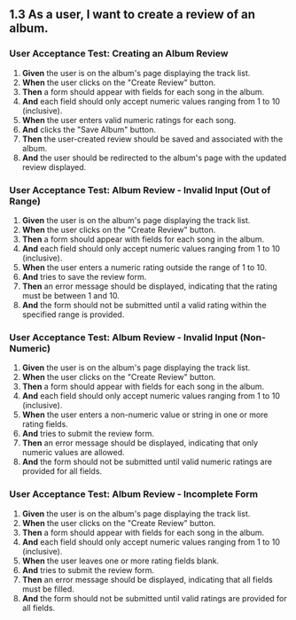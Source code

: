 ## 1.3 As a user, I want to create a review of an album.

### User Acceptance Test: Creating an Album Review

1. **Given** the user is on the album's page displaying the track list.
2. **When** the user clicks on the "Create Review" button.
3. **Then** a form should appear with fields for each song in the album.
4. **And** each field should only accept numeric values ranging from 1 to 10 (inclusive).
5. **When** the user enters valid numeric ratings for each song.
6. **And** clicks the "Save Album" button.
7. **Then** the user-created review should be saved and associated with the album.
8. **And** the user should be redirected to the album's page with the updated review displayed.

### User Acceptance Test: Album Review - Invalid Input (Out of Range)

1. **Given** the user is on the album's page displaying the track list.
2. **When** the user clicks on the "Create Review" button.
3. **Then** a form should appear with fields for each song in the album.
4. **And** each field should only accept numeric values ranging from 1 to 10 (inclusive).
5. **When** the user enters a numeric rating outside the range of 1 to 10.
6. **And** tries to save the review form.
7. **Then** an error message should be displayed, indicating that the rating must be between 1 and 10.
8. **And** the form should not be submitted until a valid rating within the specified range is provided.


### User Acceptance Test: Album Review - Invalid Input (Non-Numeric)

1. **Given** the user is on the album's page displaying the track list.
2. **When** the user clicks on the "Create Review" button.
3. **Then** a form should appear with fields for each song in the album.
4. **And** each field should only accept numeric values ranging from 1 to 10 (inclusive).
5. **When** the user enters a non-numeric value or string in one or more rating fields.
6. **And** tries to submit the review form.
7. **Then** an error message should be displayed, indicating that only numeric values are allowed.
8. **And** the form should not be submitted until valid numeric ratings are provided for all fields.

### User Acceptance Test: Album Review - Incomplete Form

1. **Given** the user is on the album's page displaying the track list.
2. **When** the user clicks on the "Create Review" button.
3. **Then** a form should appear with fields for each song in the album.
4. **And** each field should only accept numeric values ranging from 1 to 10 (inclusive).
5. **When** the user leaves one or more rating fields blank.
6. **And** tries to submit the review form.
7. **Then** an error message should be displayed, indicating that all fields must be filled.
8. **And** the form should not be submitted until valid ratings are provided for all fields.
